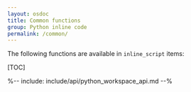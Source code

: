 ```yaml
---
layout: osdoc
title: Common functions
group: Python inline code
permalink: /common/
---
```


The following functions are available in `inline_script` items:

[TOC]

%-- include: include/api/python_workspace_api.md --%
